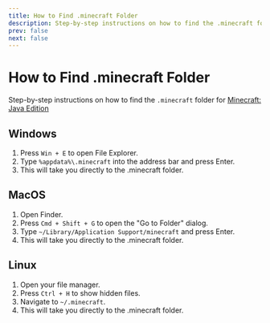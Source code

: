 ```yaml
---
title: How to Find .minecraft Folder
description: Step-by-step instructions on how to find the .minecraft folder for Minecraft Java Edition
prev: false
next: false
---
```


<!-- Use `%appdata%/.minecraft`in File Explorer instead -->

# How to Find .minecraft Folder

Step-by-step instructions on how to find the `.minecraft` folder for [Minecraft: Java Edition](https://minecraft.wiki/w/Java_Edition)

## Windows

1. Press `Win + E` to open File Explorer.
1. Type `%appdata%\.minecraft` into the address bar and press Enter.
1. This will take you directly to the .minecraft folder.

## MacOS

1. Open Finder.
1. Press `Cmd + Shift + G` to open the "Go to Folder" dialog.
1. Type `~/Library/Application Support/minecraft` and press Enter.
1. This will take you directly to the .minecraft folder.

## Linux

1. Open your file manager.
1. Press `Ctrl + H` to show hidden files.
1. Navigate to `~/.minecraft`.
1. This will take you directly to the .minecraft folder.
